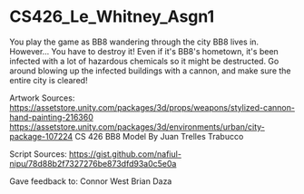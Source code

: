 # CS426_Le_Whitney_Asgn1

You play the game as BB8 wandering through the city BB8 lives in. However... You have to destroy it! Even if it's BB8's hometown, it's been infected with a lot of hazardous chemicals so it might be destructed. Go around blowing up the infected buildings with a cannon, and make sure the entire city is cleared!

Artwork Sources:
https://assetstore.unity.com/packages/3d/props/weapons/stylized-cannon-hand-painting-216360
https://assetstore.unity.com/packages/3d/environments/urban/city-package-107224
CS 426 BB8 Model By Juan Trelles Trabucco

Script Sources:
https://gist.github.com/nafiul-nipu/78d88b2f7327276be873dfd93a0c5e0a

Gave feedback to:
Connor West
Brian Daza
